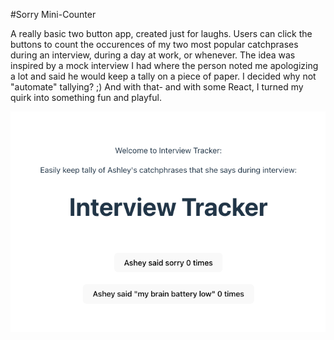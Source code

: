 #Sorry Mini-Counter

A really basic two button app, created just for laughs. 
Users can click the buttons to count the occurences of my two most popular catchprases during an interview, during a day at work, or whenever. The idea was inspired by a mock interview I had where the person noted me apologizing a lot and said he would keep a tally on a piece of paper. I decided why not "automate" tallying? ;) And with that- and with some React, I turned my quirk into something fun and playful. 

![ui-screenshot](src/assets/ui-screenshot.png)